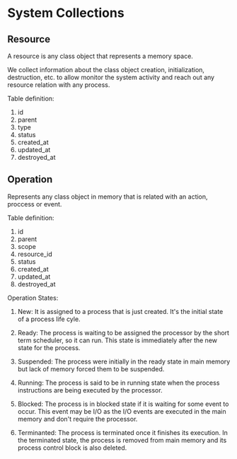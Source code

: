 # System Collections


## Resource

A resource is any class object that represents a memory space. 

We collect information about the class object creation, initialization, destruction, etc. 
to allow monitor the system activity and reach out any resource relation with any process.

Table definition: 

1. id
2. parent
3. type
4. status
5. created_at
6. updated_at
7. destroyed_at


## Operation

Represents any class object in memory that is related with an action, proccess or event.

Table definition:

1. id
2. parent
3. scope
4. resource_id
5. status
6. created_at
7. updated_at
8. destroyed_at

Operation States:

1. New: It is assigned to a process that is just created. It's the initial state of a process life cyle. 

2. Ready: The process is waiting to be assigned the processor by the short term scheduler, so it can run.
This state is immediately after the new state for the process.

3. Suspended: The process were initially in the ready state in main memory but lack of memory forced them to be suspended.

4. Running: The process is said to be in running state when the process instructions are being executed by the processor.

5. Blocked: The process is in blocked state if it is waiting for some event to occur. This event may be I/O as the I/O events are executed in the main memory and don't require the processor.

6. Terminanted: The process is terminated once it finishes its execution. In the terminated state, the process is removed from main memory and its process control block is also deleted.



